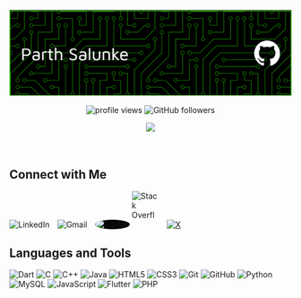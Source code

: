 <!-- Banner -->
<p align="center">
  <img src="https://github.com/sparth292/banner-img/blob/main/image.png" alt="GitHub Banner" />
</p>

<p align="center">
  <img src="https://komarev.com/ghpvc/?username=sparth292&label=Profile%20views&color=0e75b6&style=flat" alt="profile views" />
  <img src="https://img.shields.io/github/followers/sparth292?label=Followers&style=social" alt="GitHub followers" />
</p>

<!-- GitHub Trophy -->
<p align="center">
  <img src="https://github-profile-trophy.vercel.app/?username=sparth292&theme=darkhub&margin-w=15&row=1&column=7" />
</p>

<br>

##  Connect with Me

<p align="left">
  <a href="https://www.linkedin.com/in/parthsalunke/" target="_blank" style="text-decoration: none;">
    <img src="https://img.icons8.com/color/48/000000/linkedin.png" alt="LinkedIn" style="display:inline-block; margin-right:10px;"/>
  </a>
  <a href="mailto:parth.salunke@somaiya.edu" target="_blank" style="text-decoration: none;">
    <img src="https://img.icons8.com/color/48/000000/gmail.png" alt="Gmail" style="display:inline-block; margin-right:10px;"/>
  </a>
  <a href="https://github.com/sparth292" target="_blank" style="text-decoration: none;">
    <img src="https://img.icons8.com/ios-glyphs/48/ffffff/github.png" alt="GitHub" style="display:inline-block; background-color:black; border-radius:50%;"/>
  </a>
  <a href="https://stackoverflow.com/users/30311240/parth-salunke" target="_blank" style="text-decoration: none;">
  <img src="https://cdn.jsdelivr.net/gh/devicons/devicon/icons/stackoverflow/stackoverflow-original.svg" alt="Stack Overflow" width="48" height="48" style="display:inline-block; margin-right:10px;" />
</a>

  <a href="https://x.com/paajinextdoor" target="_blank">
  <img src="https://upload.wikimedia.org/wikipedia/commons/9/95/X_logo_2023.svg" alt="X" width="48" height="48" style="margin-right:10px;" />
</a>



</p>

##  Languages and Tools

<p align="left">
  <img src="https://img.icons8.com/color/48/000000/dart.png" alt="Dart"/>
  <img src="https://img.icons8.com/color/48/000000/c-programming.png" alt="C"/>
  <img src="https://img.icons8.com/color/48/000000/c-plus-plus-logo.png" alt="C++"/>
  <img src="https://img.icons8.com/color/48/000000/java-coffee-cup-logo.png" alt="Java"/>
  <img src="https://img.icons8.com/color/48/000000/html-5.png" alt="HTML5"/>
  <img src="https://img.icons8.com/color/48/000000/css3.png" alt="CSS3"/>
  <img src="https://img.icons8.com/color/48/000000/git.png" alt="Git"/>
  <img src="https://img.icons8.com/material-outlined/48/ffffff/github.png" alt="GitHub"/>
  <img src="https://img.icons8.com/color/48/000000/python.png" alt="Python"/>
  <img src="https://img.icons8.com/ios-filled/50/4479A1/mysql-logo.png" alt="MySQL"/>
  <img src="https://img.icons8.com/color/48/000000/javascript.png" alt="JavaScript"/>
  <img src="https://img.icons8.com/color/48/000000/flutter.png" alt="Flutter"/>
  <img src="https://img.icons8.com/officel/48/000000/php-logo.png" alt="PHP"/>
  

</p>











